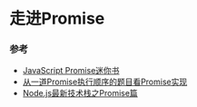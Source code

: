 # 走进Promise

### 参考

* [JavaScript Promise迷你书](http://liubin.org/promises-book/)
* [从一道Promise执行顺序的题目看Promise实现](https://fed.renren.com/2018/03/10/promise/?utm_source=tuicool&utm_medium=referral)
* [Node.js最新技术栈之Promise篇](https://cnodejs.org/topic/560dbc826a1ed28204a1e7de)